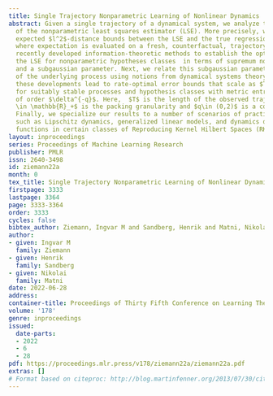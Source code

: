 ```yaml
---
title: Single Trajectory Nonparametric Learning of Nonlinear Dynamics
abstract: Given a single trajectory of a dynamical system, we analyze the performance
  of the nonparametric least squares estimator (LSE). More precisely, we give nonasymptotic
  expected $l^2$-distance bounds between the LSE and the true regression function,
  where expectation is evaluated on a fresh, counterfactual, trajectory. We leverage
  recently developed information-theoretic methods to establish the optimality of
  the LSE for nonparametric hypotheses classes  in terms of supremum norm metric entropy
  and a subgaussian parameter. Next, we relate this subgaussian parameter to the stability
  of the underlying process using notions from dynamical systems theory. When combined,
  these developments lead to rate-optimal error bounds that scale as $T^{-1/(2+q)}$
  for suitably stable processes and hypothesis classes with metric entropy growth
  of order $\delta^{-q}$. Here,  $T$ is the length of the observed trajectory, $\delta
  \in \mathbb{R}_+$ is the packing granularity and $q\in (0,2)$ is a complexity term.
  Finally, we specialize our results to a number of scenarios of practical interest,
  such as Lipschitz dynamics, generalized linear models, and dynamics described by
  functions in certain classes of Reproducing Kernel Hilbert Spaces (RKHS).
layout: inproceedings
series: Proceedings of Machine Learning Research
publisher: PMLR
issn: 2640-3498
id: ziemann22a
month: 0
tex_title: Single Trajectory Nonparametric Learning of Nonlinear Dynamics
firstpage: 3333
lastpage: 3364
page: 3333-3364
order: 3333
cycles: false
bibtex_author: Ziemann, Ingvar M and Sandberg, Henrik and Matni, Nikolai
author:
- given: Ingvar M
  family: Ziemann
- given: Henrik
  family: Sandberg
- given: Nikolai
  family: Matni
date: 2022-06-28
address:
container-title: Proceedings of Thirty Fifth Conference on Learning Theory
volume: '178'
genre: inproceedings
issued:
  date-parts:
  - 2022
  - 6
  - 28
pdf: https://proceedings.mlr.press/v178/ziemann22a/ziemann22a.pdf
extras: []
# Format based on citeproc: http://blog.martinfenner.org/2013/07/30/citeproc-yaml-for-bibliographies/
---
```

